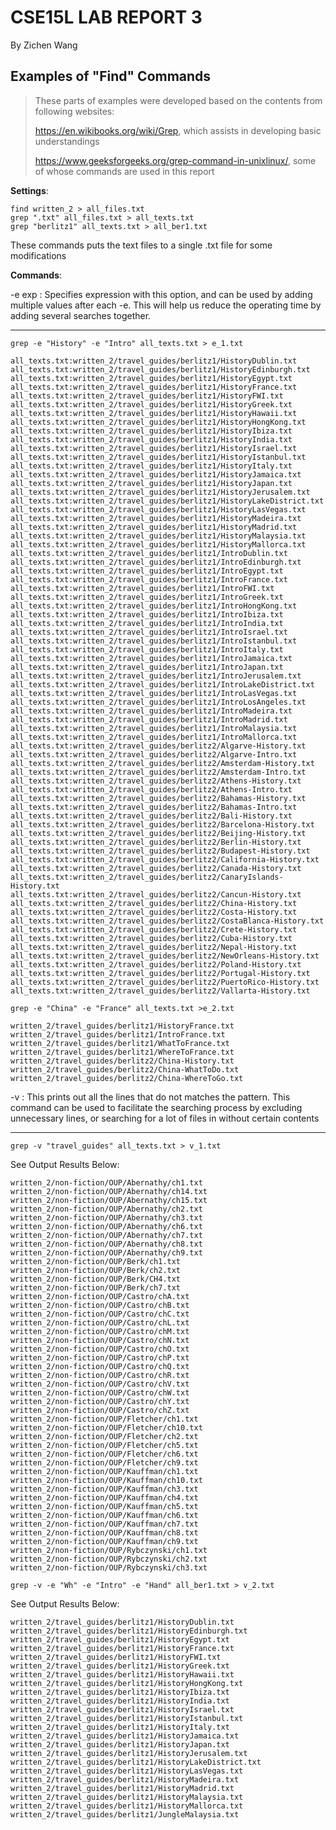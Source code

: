 # CSE15L LAB REPORT 3
By Zichen Wang

## Examples of "Find" Commands
> These parts of examples were developed based on the contents from following websites:
>
> https://en.wikibooks.org/wiki/Grep, which assists in developing basic understandings
> 
> https://www.geeksforgeeks.org/grep-command-in-unixlinux/, some of whose commands are used in this report

**Settings**:
```
find written_2 > all_files.txt
grep ".txt" all_files.txt > all_texts.txt
grep "berlitz1" all_texts.txt > all_ber1.txt
```
These commands puts the text files to a single .txt file for some modifications


**Commands**:

-e exp : Specifies expression with this option, and can be used by adding multiple values after each -e.
This will help us reduce the operating time by adding several searches together.

---
``` grep -e "History" -e "Intro" all_texts.txt > e_1.txt ```
```
all_texts.txt:written_2/travel_guides/berlitz1/HistoryDublin.txt
all_texts.txt:written_2/travel_guides/berlitz1/HistoryEdinburgh.txt
all_texts.txt:written_2/travel_guides/berlitz1/HistoryEgypt.txt
all_texts.txt:written_2/travel_guides/berlitz1/HistoryFrance.txt
all_texts.txt:written_2/travel_guides/berlitz1/HistoryFWI.txt
all_texts.txt:written_2/travel_guides/berlitz1/HistoryGreek.txt
all_texts.txt:written_2/travel_guides/berlitz1/HistoryHawaii.txt
all_texts.txt:written_2/travel_guides/berlitz1/HistoryHongKong.txt
all_texts.txt:written_2/travel_guides/berlitz1/HistoryIbiza.txt
all_texts.txt:written_2/travel_guides/berlitz1/HistoryIndia.txt
all_texts.txt:written_2/travel_guides/berlitz1/HistoryIsrael.txt
all_texts.txt:written_2/travel_guides/berlitz1/HistoryIstanbul.txt
all_texts.txt:written_2/travel_guides/berlitz1/HistoryItaly.txt
all_texts.txt:written_2/travel_guides/berlitz1/HistoryJamaica.txt
all_texts.txt:written_2/travel_guides/berlitz1/HistoryJapan.txt
all_texts.txt:written_2/travel_guides/berlitz1/HistoryJerusalem.txt
all_texts.txt:written_2/travel_guides/berlitz1/HistoryLakeDistrict.txt
all_texts.txt:written_2/travel_guides/berlitz1/HistoryLasVegas.txt
all_texts.txt:written_2/travel_guides/berlitz1/HistoryMadeira.txt
all_texts.txt:written_2/travel_guides/berlitz1/HistoryMadrid.txt
all_texts.txt:written_2/travel_guides/berlitz1/HistoryMalaysia.txt
all_texts.txt:written_2/travel_guides/berlitz1/HistoryMallorca.txt
all_texts.txt:written_2/travel_guides/berlitz1/IntroDublin.txt
all_texts.txt:written_2/travel_guides/berlitz1/IntroEdinburgh.txt
all_texts.txt:written_2/travel_guides/berlitz1/IntroEgypt.txt
all_texts.txt:written_2/travel_guides/berlitz1/IntroFrance.txt
all_texts.txt:written_2/travel_guides/berlitz1/IntroFWI.txt
all_texts.txt:written_2/travel_guides/berlitz1/IntroGreek.txt
all_texts.txt:written_2/travel_guides/berlitz1/IntroHongKong.txt
all_texts.txt:written_2/travel_guides/berlitz1/IntroIbiza.txt
all_texts.txt:written_2/travel_guides/berlitz1/IntroIndia.txt
all_texts.txt:written_2/travel_guides/berlitz1/IntroIsrael.txt
all_texts.txt:written_2/travel_guides/berlitz1/IntroIstanbul.txt
all_texts.txt:written_2/travel_guides/berlitz1/IntroItaly.txt
all_texts.txt:written_2/travel_guides/berlitz1/IntroJamaica.txt
all_texts.txt:written_2/travel_guides/berlitz1/IntroJapan.txt
all_texts.txt:written_2/travel_guides/berlitz1/IntroJerusalem.txt
all_texts.txt:written_2/travel_guides/berlitz1/IntroLakeDistrict.txt
all_texts.txt:written_2/travel_guides/berlitz1/IntroLasVegas.txt
all_texts.txt:written_2/travel_guides/berlitz1/IntroLosAngeles.txt
all_texts.txt:written_2/travel_guides/berlitz1/IntroMadeira.txt
all_texts.txt:written_2/travel_guides/berlitz1/IntroMadrid.txt
all_texts.txt:written_2/travel_guides/berlitz1/IntroMalaysia.txt
all_texts.txt:written_2/travel_guides/berlitz1/IntroMallorca.txt
all_texts.txt:written_2/travel_guides/berlitz2/Algarve-History.txt
all_texts.txt:written_2/travel_guides/berlitz2/Algarve-Intro.txt
all_texts.txt:written_2/travel_guides/berlitz2/Amsterdam-History.txt
all_texts.txt:written_2/travel_guides/berlitz2/Amsterdam-Intro.txt
all_texts.txt:written_2/travel_guides/berlitz2/Athens-History.txt
all_texts.txt:written_2/travel_guides/berlitz2/Athens-Intro.txt
all_texts.txt:written_2/travel_guides/berlitz2/Bahamas-History.txt
all_texts.txt:written_2/travel_guides/berlitz2/Bahamas-Intro.txt
all_texts.txt:written_2/travel_guides/berlitz2/Bali-History.txt
all_texts.txt:written_2/travel_guides/berlitz2/Barcelona-History.txt
all_texts.txt:written_2/travel_guides/berlitz2/Beijing-History.txt
all_texts.txt:written_2/travel_guides/berlitz2/Berlin-History.txt
all_texts.txt:written_2/travel_guides/berlitz2/Budapest-History.txt
all_texts.txt:written_2/travel_guides/berlitz2/California-History.txt
all_texts.txt:written_2/travel_guides/berlitz2/Canada-History.txt
all_texts.txt:written_2/travel_guides/berlitz2/CanaryIslands-History.txt
all_texts.txt:written_2/travel_guides/berlitz2/Cancun-History.txt
all_texts.txt:written_2/travel_guides/berlitz2/China-History.txt
all_texts.txt:written_2/travel_guides/berlitz2/Costa-History.txt
all_texts.txt:written_2/travel_guides/berlitz2/CostaBlanca-History.txt
all_texts.txt:written_2/travel_guides/berlitz2/Crete-History.txt
all_texts.txt:written_2/travel_guides/berlitz2/Cuba-History.txt
all_texts.txt:written_2/travel_guides/berlitz2/Nepal-History.txt
all_texts.txt:written_2/travel_guides/berlitz2/NewOrleans-History.txt
all_texts.txt:written_2/travel_guides/berlitz2/Poland-History.txt
all_texts.txt:written_2/travel_guides/berlitz2/Portugal-History.txt
all_texts.txt:written_2/travel_guides/berlitz2/PuertoRico-History.txt
all_texts.txt:written_2/travel_guides/berlitz2/Vallarta-History.txt
```

``` grep -e "China" -e "France" all_texts.txt >e_2.txt ```

```
written_2/travel_guides/berlitz1/HistoryFrance.txt
written_2/travel_guides/berlitz1/IntroFrance.txt
written_2/travel_guides/berlitz1/WhatToFrance.txt
written_2/travel_guides/berlitz1/WhereToFrance.txt
written_2/travel_guides/berlitz2/China-History.txt
written_2/travel_guides/berlitz2/China-WhatToDo.txt
written_2/travel_guides/berlitz2/China-WhereToGo.txt

```


-v : This prints out all the lines that do not matches the pattern. 
This command can be used to facilitate the searching process by excluding unnecessary lines, or searching for a lot of files in without certain contents

---
``` grep -v "travel_guides" all_texts.txt > v_1.txt ```

See Output Results Below:
```
written_2/non-fiction/OUP/Abernathy/ch1.txt
written_2/non-fiction/OUP/Abernathy/ch14.txt
written_2/non-fiction/OUP/Abernathy/ch15.txt
written_2/non-fiction/OUP/Abernathy/ch2.txt
written_2/non-fiction/OUP/Abernathy/ch3.txt
written_2/non-fiction/OUP/Abernathy/ch6.txt
written_2/non-fiction/OUP/Abernathy/ch7.txt
written_2/non-fiction/OUP/Abernathy/ch8.txt
written_2/non-fiction/OUP/Abernathy/ch9.txt
written_2/non-fiction/OUP/Berk/ch1.txt
written_2/non-fiction/OUP/Berk/ch2.txt
written_2/non-fiction/OUP/Berk/CH4.txt
written_2/non-fiction/OUP/Berk/ch7.txt
written_2/non-fiction/OUP/Castro/chA.txt
written_2/non-fiction/OUP/Castro/chB.txt
written_2/non-fiction/OUP/Castro/chC.txt
written_2/non-fiction/OUP/Castro/chL.txt
written_2/non-fiction/OUP/Castro/chM.txt
written_2/non-fiction/OUP/Castro/chN.txt
written_2/non-fiction/OUP/Castro/chO.txt
written_2/non-fiction/OUP/Castro/chP.txt
written_2/non-fiction/OUP/Castro/chQ.txt
written_2/non-fiction/OUP/Castro/chR.txt
written_2/non-fiction/OUP/Castro/chV.txt
written_2/non-fiction/OUP/Castro/chW.txt
written_2/non-fiction/OUP/Castro/chY.txt
written_2/non-fiction/OUP/Castro/chZ.txt
written_2/non-fiction/OUP/Fletcher/ch1.txt
written_2/non-fiction/OUP/Fletcher/ch10.txt
written_2/non-fiction/OUP/Fletcher/ch2.txt
written_2/non-fiction/OUP/Fletcher/ch5.txt
written_2/non-fiction/OUP/Fletcher/ch6.txt
written_2/non-fiction/OUP/Fletcher/ch9.txt
written_2/non-fiction/OUP/Kauffman/ch1.txt
written_2/non-fiction/OUP/Kauffman/ch10.txt
written_2/non-fiction/OUP/Kauffman/ch3.txt
written_2/non-fiction/OUP/Kauffman/ch4.txt
written_2/non-fiction/OUP/Kauffman/ch5.txt
written_2/non-fiction/OUP/Kauffman/ch6.txt
written_2/non-fiction/OUP/Kauffman/ch7.txt
written_2/non-fiction/OUP/Kauffman/ch8.txt
written_2/non-fiction/OUP/Kauffman/ch9.txt
written_2/non-fiction/OUP/Rybczynski/ch1.txt
written_2/non-fiction/OUP/Rybczynski/ch2.txt
written_2/non-fiction/OUP/Rybczynski/ch3.txt
```

``` grep -v -e "Wh" -e "Intro" -e "Hand" all_ber1.txt > v_2.txt ```


See Output Results Below:
```
written_2/travel_guides/berlitz1/HistoryDublin.txt
written_2/travel_guides/berlitz1/HistoryEdinburgh.txt
written_2/travel_guides/berlitz1/HistoryEgypt.txt
written_2/travel_guides/berlitz1/HistoryFrance.txt
written_2/travel_guides/berlitz1/HistoryFWI.txt
written_2/travel_guides/berlitz1/HistoryGreek.txt
written_2/travel_guides/berlitz1/HistoryHawaii.txt
written_2/travel_guides/berlitz1/HistoryHongKong.txt
written_2/travel_guides/berlitz1/HistoryIbiza.txt
written_2/travel_guides/berlitz1/HistoryIndia.txt
written_2/travel_guides/berlitz1/HistoryIsrael.txt
written_2/travel_guides/berlitz1/HistoryIstanbul.txt
written_2/travel_guides/berlitz1/HistoryItaly.txt
written_2/travel_guides/berlitz1/HistoryJamaica.txt
written_2/travel_guides/berlitz1/HistoryJapan.txt
written_2/travel_guides/berlitz1/HistoryJerusalem.txt
written_2/travel_guides/berlitz1/HistoryLakeDistrict.txt
written_2/travel_guides/berlitz1/HistoryLasVegas.txt
written_2/travel_guides/berlitz1/HistoryMadeira.txt
written_2/travel_guides/berlitz1/HistoryMadrid.txt
written_2/travel_guides/berlitz1/HistoryMalaysia.txt
written_2/travel_guides/berlitz1/HistoryMallorca.txt
written_2/travel_guides/berlitz1/JungleMalaysia.txt

```
